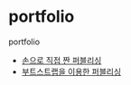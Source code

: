 # portfolio
portfolio

- [손으로 직접 짠 퍼블리싱](https://annette-an.github.io/portfolio/level-1/junior-plain.html)
- [부트스트랩을 이용한 퍼블리싱](https://annette-an.github.io/portfolio/level-1/junior-bootstrap.html)


